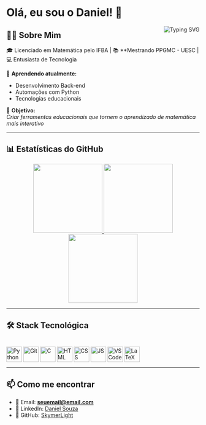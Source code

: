 # Olá, eu sou o Daniel! 👋  

<img align="right" alt="Typing SVG" src="https://readme-typing-svg.herokuapp.com/?color=F75C7E&lines=Licenciado+em+Matemática;Mestrando+em+PPGMC+-+UESC;Entusiasta+de+Tecnologia;Sempre+aprendendo+novas+coisas&center=true&width=380&height=45"/>

## 👨‍💻 Sobre Mim  

🎓 Licenciado em Matemática pelo IFBA | 📚 **Mestrando PPGMC - UESC | 💻 Entusiasta de Tecnologia 

🌱 **Aprendendo atualmente:**  
- Desenvolvimento Back-end  
- Automações com Python  
- Tecnologias educacionais  

🎯 **Objetivo:**  
*Criar ferramentas educacionais que tornem o aprendizado de matemática mais interativo*  

---

## 📊 Estatísticas do GitHub  

<div align="center">
  <a href="https://github.com/SkymerLight">
    <img height="180em" src="https://github-readme-stats.vercel.app/api?username=SkymerLight&theme=dracula&show_icons=true&hide_border=true&count_private=true"/>
    <img height="180em" src="https://github-readme-stats.vercel.app/api/top-langs/?username=SkymerLight&layout=compact&theme=dracula&hide_border=true&langs_count=10&card_width=320"/>
  </a>
</div>

<div align="center">
  <img height="180em" src="https://streak-stats.demolab.com?user=SkymerLight&theme=dracula&hide_border=true"/>
</div>

---

## 🛠️ Stack Tecnológica  

<div style="display: inline_block"><br>
  <img align="center" alt="Python" height="40" width="40" src="https://cdn.jsdelivr.net/gh/devicons/devicon/icons/python/python-original.svg">
  <img align="center" alt="Git" height="40" width="40" src="https://cdn.jsdelivr.net/gh/devicons/devicon/icons/git/git-original.svg">
  <img align="center" alt="C" height="40" width="40" src="https://cdn.jsdelivr.net/gh/devicons/devicon/icons/c/c-original.svg">
  <img align="center" alt="HTML" height="40" width="40" src="https://cdn.jsdelivr.net/gh/devicons/devicon/icons/html5/html5-original.svg">
  <img align="center" alt="CSS" height="40" width="40" src="https://cdn.jsdelivr.net/gh/devicons/devicon/icons/css3/css3-original.svg">
  <img align="center" alt="JS" height="40" width="40" src="https://cdn.jsdelivr.net/gh/devicons/devicon/icons/javascript/javascript-original.svg">
  <img align="center" alt="VSCode" height="40" width="40" src="https://cdn.jsdelivr.net/gh/devicons/devicon/icons/vscode/vscode-original.svg">
  <img align="center" alt="LaTeX" height="40" width="40" src="https://cdn.jsdelivr.net/gh/devicons/devicon/icons/latex/latex-original.svg">
</div>

---

## 📫 Como me encontrar  

- 📧 Email: **seuemail@email.com**  
- 💼 LinkedIn: [Daniel Souza](https://linkedin.com/in/seu-linkedin)  
- 🐙 GitHub: [SkymerLight](https://github.com/SkymerLight)  
